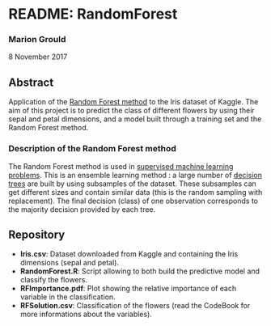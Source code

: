 # README: RandomForest

### Marion Grould
8 November 2017

## Abstract
Application of the [Random Forest method](https://en.wikipedia.org/wiki/Random_forest) to the Iris dataset of Kaggle. The aim of this project is to predict the class of different flowers by using their sepal and petal dimensions, and a model built through a training set and the Random Forest method.

### Description of the Random Forest method
The Random Forest method is used in [supervised machine learning problems](https://en.wikipedia.org/wiki/Supervised_learning). This is an ensemble learning method : a large number of [decision trees](https://en.wikipedia.org/wiki/Decision_tree) are built by using subsamples of the dataset. These subsamples can get different sizes and contain similar data (this is the random sampling with replacement). The final decision (class) of one observation corresponds to the majority decision provided by each tree.

## Repository
* **Iris.csv**: Dataset downloaded from Kaggle and containing the Iris dimensions (sepal and petal).
* **RandomForest.R**: Script allowing to both build the predictive model and classify the flowers.
* **RFImportance.pdf**: Plot showing the relative importance of each variable in the classification. 
* **RFSolution.csv**: Classification of the flowers (read the CodeBook for more informations about the variables).
